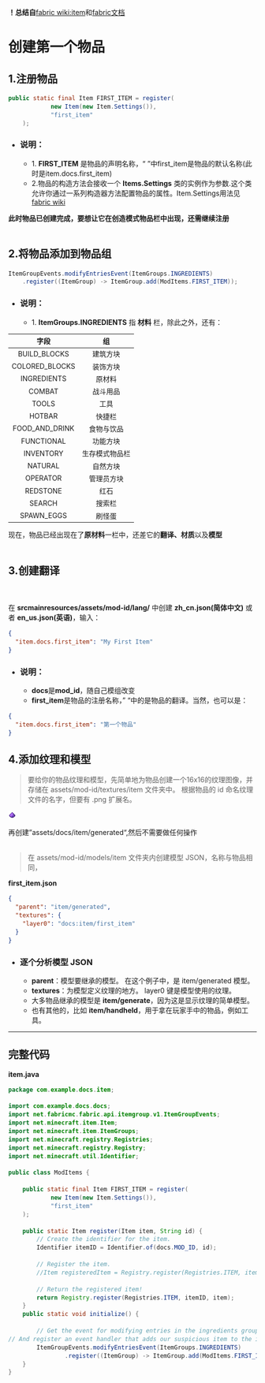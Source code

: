 **！总结自**[fabric wiki:item](https://wiki.fabricmc.net/zh_cn:tutorial:items)和[fabric文档](https://docs.fabricmc.net/zh_cn/1.21/develop/items/first-item)
# 创建第一个物品
## 1.注册物品
```java
public static final Item FIRST_ITEM = register(
            new Item(new Item.Settings()),
            "first_item"
    );
```
- ### 说明：
  - 1\. **FIRST_ITEM** 是物品的声明名称，“ ”中first_item是物品的默认名称(此时是item.docs.first_item)
  - 2\.物品的构造方法会接收一个 **Items.Settings** 类的实例作为参数.这个类允许你通过一系列构造器方法配置物品的属性。Item.Settings用法见[fabric wiki](https://wiki.fabricmc.net/zh_cn:tutorial:items_docs)

**此时物品已创建完成，要想让它在创造模式物品栏中出现，还需继续注册**
<br><br>
## 2.将物品添加到物品组
```java
ItemGroupEvents.modifyEntriesEvent(ItemGroups.INGREDIENTS)
    .register((ItemGroup) -> ItemGroup.add(ModItems.FIRST_ITEM));
```
- ### 说明：
  - 1\. **ItemGroups.INGREDIENTS** 指 **材料** 栏，除此之外，还有：

| 字段 | 组 |
|:-------:|:-------:|
| BUILD_BLOCKS | 建筑方块  |
| COLORED_BLOCKS | 装饰方块 |
| INGREDIENTS | 原材料 |
| COMBAT | 战斗用品 |
| TOOLS | 工具 |
| HOTBAR |快捷栏|
| FOOD_AND_DRINK | 食物与饮品 |
| FUNCTIONAL | 功能方块 |
| INVENTORY | 生存模式物品栏 |
| NATURAL | 自然方块 |
| OPERATOR | 管理员方块 |
| REDSTONE | 红石 |
| SEARCH | 搜索栏 |
| SPAWN_EGGS | 刷怪蛋 |

现在，物品已经出现在了**原材料**一栏中，还差它的**翻译、材质**以及**模型**
<br><br>
## 3.创建翻译
<br><br>
在 **srcmainresources/assets/mod-id/lang/** 中创建 **zh_cn.json(简体中文)** 或者 **en_us.json(英语)**，输入：
```json
{
  "item.docs.first_item": "My First Item"
}
```
- ### 说明：
  - **docs**是**mod_id**，随自己模组改变
  - **first_item**是物品的注册名称，” “中的是物品的翻译。当然，也可以是：
```json
{
  "item.docs.first_item": "第一个物品"
}
```
## 4.添加纹理和模型
>要给你的物品纹理和模型，先简单地为物品创建一个16x16的纹理图像，并存储在 assets/mod-id/textures/item 文件夹中。 根据物品的 id 命名纹理文件的名字，但要有 .png 扩展名。

![first_item.png](./first_item.png)

再创建”assets/docs/item/generated“,然后不需要做任何操作
<br><br>
>在 assets/mod-id/models/item 文件夹内创建模型 JSON，名称与物品相同，

**first_item.json**
```json
{
  "parent": "item/generated",
  "textures": {
    "layer0": "docs:item/first_item"
  }
}
```
- ### 逐个分析模型 JSON
  - **parent**：模型要继承的模型。 在这个例子中，是 item/generated 模型。
  - **textures**：为模型定义纹理的地方。 layer0 键是模型使用的纹理。
  - 大多物品继承的模型是 **item/generate**，因为这是显示纹理的简单模型。
  - 也有其他的，比如 **item/handheld**，用于拿在玩家手中的物品，例如工具。

---
## 完整代码
**item.java**
```java
package com.example.docs.item;

import com.example.docs.docs;
import net.fabricmc.fabric.api.itemgroup.v1.ItemGroupEvents;
import net.minecraft.item.Item;
import net.minecraft.item.ItemGroups;
import net.minecraft.registry.Registries;
import net.minecraft.registry.Registry;
import net.minecraft.util.Identifier;

public class ModItems {

    public static final Item FIRST_ITEM = register(
            new Item(new Item.Settings()),
            "first_item"
    );

    public static Item register(Item item, String id) {
        // Create the identifier for the item.
        Identifier itemID = Identifier.of(docs.MOD_ID, id);

        // Register the item.
        //Item registeredItem = Registry.register(Registries.ITEM, itemID, item);

        // Return the registered item!
        return Registry.register(Registries.ITEM, itemID, item);
    }
    public static void initialize() {

        // Get the event for modifying entries in the ingredients group.
// And register an event handler that adds our suspicious item to the ingredients group.
        ItemGroupEvents.modifyEntriesEvent(ItemGroups.INGREDIENTS)
                .register((ItemGroup) -> ItemGroup.add(ModItems.FIRST_ITEM));
    }
}
```